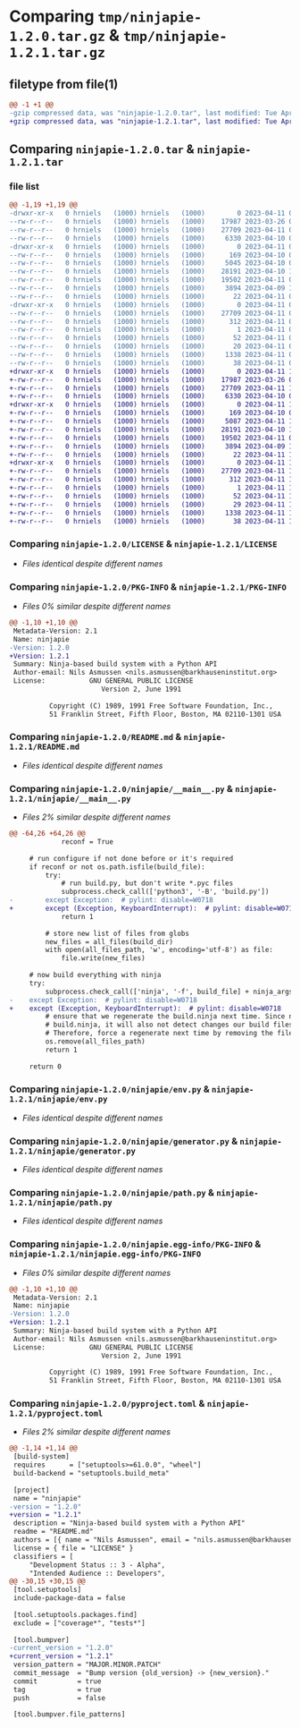 # Comparing `tmp/ninjapie-1.2.0.tar.gz` & `tmp/ninjapie-1.2.1.tar.gz`

## filetype from file(1)

```diff
@@ -1 +1 @@
-gzip compressed data, was "ninjapie-1.2.0.tar", last modified: Tue Apr 11 07:41:10 2023, max compression
+gzip compressed data, was "ninjapie-1.2.1.tar", last modified: Tue Apr 11 17:16:00 2023, max compression
```

## Comparing `ninjapie-1.2.0.tar` & `ninjapie-1.2.1.tar`

### file list

```diff
@@ -1,19 +1,19 @@
-drwxr-xr-x   0 hrniels   (1000) hrniels   (1000)        0 2023-04-11 07:41:10.533646 ninjapie-1.2.0/
--rw-r--r--   0 hrniels   (1000) hrniels   (1000)    17987 2023-03-26 07:31:08.000000 ninjapie-1.2.0/LICENSE
--rw-r--r--   0 hrniels   (1000) hrniels   (1000)    27709 2023-04-11 07:41:10.533646 ninjapie-1.2.0/PKG-INFO
--rw-r--r--   0 hrniels   (1000) hrniels   (1000)     6330 2023-04-10 08:16:09.000000 ninjapie-1.2.0/README.md
-drwxr-xr-x   0 hrniels   (1000) hrniels   (1000)        0 2023-04-11 07:41:10.533646 ninjapie-1.2.0/ninjapie/
--rw-r--r--   0 hrniels   (1000) hrniels   (1000)      169 2023-04-10 06:43:40.000000 ninjapie-1.2.0/ninjapie/__init__.py
--rw-r--r--   0 hrniels   (1000) hrniels   (1000)     5045 2023-04-10 06:43:40.000000 ninjapie-1.2.0/ninjapie/__main__.py
--rw-r--r--   0 hrniels   (1000) hrniels   (1000)    28191 2023-04-10 16:28:24.000000 ninjapie-1.2.0/ninjapie/env.py
--rw-r--r--   0 hrniels   (1000) hrniels   (1000)    19502 2023-04-11 07:40:23.000000 ninjapie-1.2.0/ninjapie/generator.py
--rw-r--r--   0 hrniels   (1000) hrniels   (1000)     3894 2023-04-09 16:06:55.000000 ninjapie-1.2.0/ninjapie/path.py
--rw-r--r--   0 hrniels   (1000) hrniels   (1000)       22 2023-04-11 07:40:56.000000 ninjapie-1.2.0/ninjapie/version.py
-drwxr-xr-x   0 hrniels   (1000) hrniels   (1000)        0 2023-04-11 07:41:10.533646 ninjapie-1.2.0/ninjapie.egg-info/
--rw-r--r--   0 hrniels   (1000) hrniels   (1000)    27709 2023-04-11 07:41:10.000000 ninjapie-1.2.0/ninjapie.egg-info/PKG-INFO
--rw-r--r--   0 hrniels   (1000) hrniels   (1000)      312 2023-04-11 07:41:10.000000 ninjapie-1.2.0/ninjapie.egg-info/SOURCES.txt
--rw-r--r--   0 hrniels   (1000) hrniels   (1000)        1 2023-04-11 07:41:10.000000 ninjapie-1.2.0/ninjapie.egg-info/dependency_links.txt
--rw-r--r--   0 hrniels   (1000) hrniels   (1000)       52 2023-04-11 07:41:10.000000 ninjapie-1.2.0/ninjapie.egg-info/entry_points.txt
--rw-r--r--   0 hrniels   (1000) hrniels   (1000)       20 2023-04-11 07:41:10.000000 ninjapie-1.2.0/ninjapie.egg-info/top_level.txt
--rw-r--r--   0 hrniels   (1000) hrniels   (1000)     1338 2023-04-11 07:40:56.000000 ninjapie-1.2.0/pyproject.toml
--rw-r--r--   0 hrniels   (1000) hrniels   (1000)       38 2023-04-11 07:41:10.533646 ninjapie-1.2.0/setup.cfg
+drwxr-xr-x   0 hrniels   (1000) hrniels   (1000)        0 2023-04-11 17:16:00.393218 ninjapie-1.2.1/
+-rw-r--r--   0 hrniels   (1000) hrniels   (1000)    17987 2023-03-26 07:31:08.000000 ninjapie-1.2.1/LICENSE
+-rw-r--r--   0 hrniels   (1000) hrniels   (1000)    27709 2023-04-11 17:16:00.393218 ninjapie-1.2.1/PKG-INFO
+-rw-r--r--   0 hrniels   (1000) hrniels   (1000)     6330 2023-04-10 08:16:09.000000 ninjapie-1.2.1/README.md
+drwxr-xr-x   0 hrniels   (1000) hrniels   (1000)        0 2023-04-11 17:16:00.393218 ninjapie-1.2.1/ninjapie/
+-rw-r--r--   0 hrniels   (1000) hrniels   (1000)      169 2023-04-10 06:43:40.000000 ninjapie-1.2.1/ninjapie/__init__.py
+-rw-r--r--   0 hrniels   (1000) hrniels   (1000)     5087 2023-04-11 17:15:38.000000 ninjapie-1.2.1/ninjapie/__main__.py
+-rw-r--r--   0 hrniels   (1000) hrniels   (1000)    28191 2023-04-10 16:28:24.000000 ninjapie-1.2.1/ninjapie/env.py
+-rw-r--r--   0 hrniels   (1000) hrniels   (1000)    19502 2023-04-11 07:40:23.000000 ninjapie-1.2.1/ninjapie/generator.py
+-rw-r--r--   0 hrniels   (1000) hrniels   (1000)     3894 2023-04-09 16:06:55.000000 ninjapie-1.2.1/ninjapie/path.py
+-rw-r--r--   0 hrniels   (1000) hrniels   (1000)       22 2023-04-11 17:15:52.000000 ninjapie-1.2.1/ninjapie/version.py
+drwxr-xr-x   0 hrniels   (1000) hrniels   (1000)        0 2023-04-11 17:16:00.393218 ninjapie-1.2.1/ninjapie.egg-info/
+-rw-r--r--   0 hrniels   (1000) hrniels   (1000)    27709 2023-04-11 17:16:00.000000 ninjapie-1.2.1/ninjapie.egg-info/PKG-INFO
+-rw-r--r--   0 hrniels   (1000) hrniels   (1000)      312 2023-04-11 17:16:00.000000 ninjapie-1.2.1/ninjapie.egg-info/SOURCES.txt
+-rw-r--r--   0 hrniels   (1000) hrniels   (1000)        1 2023-04-11 17:16:00.000000 ninjapie-1.2.1/ninjapie.egg-info/dependency_links.txt
+-rw-r--r--   0 hrniels   (1000) hrniels   (1000)       52 2023-04-11 17:16:00.000000 ninjapie-1.2.1/ninjapie.egg-info/entry_points.txt
+-rw-r--r--   0 hrniels   (1000) hrniels   (1000)       29 2023-04-11 17:16:00.000000 ninjapie-1.2.1/ninjapie.egg-info/top_level.txt
+-rw-r--r--   0 hrniels   (1000) hrniels   (1000)     1338 2023-04-11 17:15:52.000000 ninjapie-1.2.1/pyproject.toml
+-rw-r--r--   0 hrniels   (1000) hrniels   (1000)       38 2023-04-11 17:16:00.393218 ninjapie-1.2.1/setup.cfg
```

### Comparing `ninjapie-1.2.0/LICENSE` & `ninjapie-1.2.1/LICENSE`

 * *Files identical despite different names*

### Comparing `ninjapie-1.2.0/PKG-INFO` & `ninjapie-1.2.1/PKG-INFO`

 * *Files 0% similar despite different names*

```diff
@@ -1,10 +1,10 @@
 Metadata-Version: 2.1
 Name: ninjapie
-Version: 1.2.0
+Version: 1.2.1
 Summary: Ninja-based build system with a Python API
 Author-email: Nils Asmussen <nils.asmussen@barkhauseninstitut.org>
 License: 		    GNU GENERAL PUBLIC LICENSE
         		       Version 2, June 1991
         
          Copyright (C) 1989, 1991 Free Software Foundation, Inc.,
          51 Franklin Street, Fifth Floor, Boston, MA 02110-1301 USA
```

### Comparing `ninjapie-1.2.0/README.md` & `ninjapie-1.2.1/README.md`

 * *Files identical despite different names*

### Comparing `ninjapie-1.2.0/ninjapie/__main__.py` & `ninjapie-1.2.1/ninjapie/__main__.py`

 * *Files 2% similar despite different names*

```diff
@@ -64,26 +64,26 @@
             reconf = True
 
     # run configure if not done before or it's required
     if reconf or not os.path.isfile(build_file):
         try:
             # run build.py, but don't write *.pyc files
             subprocess.check_call(['python3', '-B', 'build.py'])
-        except Exception:  # pylint: disable=W0718
+        except (Exception, KeyboardInterrupt):  # pylint: disable=W0718
             return 1
 
         # store new list of files from globs
         new_files = all_files(build_dir)
         with open(all_files_path, 'w', encoding='utf-8') as file:
             file.write(new_files)
 
     # now build everything with ninja
     try:
         subprocess.check_call(['ninja', '-f', build_file] + ninja_args, stdout=sys.stderr.buffer)
-    except Exception:  # pylint: disable=W0718
+    except (Exception, KeyboardInterrupt):  # pylint: disable=W0718
         # ensure that we regenerate the build.ninja next time. Since ninja does not accept the
         # build.ninja, it will also not detect changes our build files in order to regenerate it.
         # Therefore, force a regenerate next time by removing the file.
         os.remove(all_files_path)
         return 1
 
     return 0
```

### Comparing `ninjapie-1.2.0/ninjapie/env.py` & `ninjapie-1.2.1/ninjapie/env.py`

 * *Files identical despite different names*

### Comparing `ninjapie-1.2.0/ninjapie/generator.py` & `ninjapie-1.2.1/ninjapie/generator.py`

 * *Files identical despite different names*

### Comparing `ninjapie-1.2.0/ninjapie/path.py` & `ninjapie-1.2.1/ninjapie/path.py`

 * *Files identical despite different names*

### Comparing `ninjapie-1.2.0/ninjapie.egg-info/PKG-INFO` & `ninjapie-1.2.1/ninjapie.egg-info/PKG-INFO`

 * *Files 0% similar despite different names*

```diff
@@ -1,10 +1,10 @@
 Metadata-Version: 2.1
 Name: ninjapie
-Version: 1.2.0
+Version: 1.2.1
 Summary: Ninja-based build system with a Python API
 Author-email: Nils Asmussen <nils.asmussen@barkhauseninstitut.org>
 License: 		    GNU GENERAL PUBLIC LICENSE
         		       Version 2, June 1991
         
          Copyright (C) 1989, 1991 Free Software Foundation, Inc.,
          51 Franklin Street, Fifth Floor, Boston, MA 02110-1301 USA
```

### Comparing `ninjapie-1.2.0/pyproject.toml` & `ninjapie-1.2.1/pyproject.toml`

 * *Files 2% similar despite different names*

```diff
@@ -1,14 +1,14 @@
 [build-system]
 requires      = ["setuptools>=61.0.0", "wheel"]
 build-backend = "setuptools.build_meta"
 
 [project]
 name = "ninjapie"
-version = "1.2.0"
+version = "1.2.1"
 description = "Ninja-based build system with a Python API"
 readme = "README.md"
 authors = [{ name = "Nils Asmussen", email = "nils.asmussen@barkhauseninstitut.org" }]
 license = { file = "LICENSE" }
 classifiers = [
     "Development Status :: 3 - Alpha",
     "Intended Audience :: Developers",
@@ -30,15 +30,15 @@
 [tool.setuptools]
 include-package-data = false
 
 [tool.setuptools.packages.find]
 exclude = ["coverage*", "tests*"]
 
 [tool.bumpver]
-current_version = "1.2.0"
+current_version = "1.2.1"
 version_pattern = "MAJOR.MINOR.PATCH"
 commit_message  = "Bump version {old_version} -> {new_version}."
 commit          = true
 tag             = true
 push            = false
 
 [tool.bumpver.file_patterns]
```

